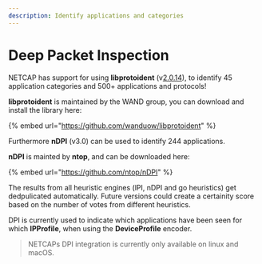 ```yaml
---
description: Identify applications and categories
---
```


# Deep Packet Inspection

NETCAP has support for using **libprotoident** \(v[2.0.14](https://github.com/wanduow/libprotoident/releases/tag/2.0.14-1)\), to identify 45 application categories and 500+ applications and protocols! 

**libprotoident** is maintained by the WAND group, you can download and install the library here:

{% embed url="https://github.com/wanduow/libprotoident" %}

Furthermore **nDPI** \(v3.0\) can be used to identify 244 applications.

**nDPI** is mainted by **ntop**, and can be downloaded here:

{% embed url="https://github.com/ntop/nDPI" %}

The results from all heuristic engines \(lPI, nDPI and go heuristics\) get dedpulicated automatically. Future versions could create a certainity score based on the number of votes from different heuristics.

DPI is currently used to indicate which applications have been seen for which **IPProfile**, when using the **DeviceProfile** encoder.

> NETCAPs DPI integration is currently only available on linux and macOS.



